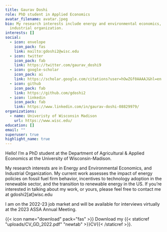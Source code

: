 ```yaml
---
title: Gaurav Doshi
role: PhD student in Applied Economics
avatar_filename: avatar.jpeg
bio: My research interests include energy and environmental economics, and
  industrial organization.
interests: []
social:
  - icon: envelope
    icon_pack: fas
    link: mailto:gdoshi2@wisc.edu
  - icon: twitter
    icon_pack: fab
    link: https://twitter.com/gaurav_doshi9
  - icon: google-scholar
    icon_pack: ai
    link: https://scholar.google.com/citations?user=hOwZGf0AAAAJ&hl=en
  - icon: github
    icon_pack: fab
    link: https://github.com/gdoshi2
  - icon: linkedin
    icon_pack: fab
    link: https://www.linkedin.com/in/gaurav-doshi-08829979/
organizations:
  - name: Univeristy of Wisconsin Madison
    url: https://www.wisc.edu/
education: []
email: ""
superuser: true
highlight_name: true
---
```

Hello! I’m a PhD student at the Department of Agricultural & Applied Economics at the University of Wisconsin-Madison.

My research interests are in Energy and Environmental Economics, and Industrial Organization. My current work assesses the impact of energy policies on fossil fuel firm behavior, incentives to technology adoption in the renewable sector, and the transition to renewable energy in the US. If you’re interested in talking about my work, or yours, please feel free to contact me at gdoshi2\[at]wisc.edu

I am on the 2022-23 job market and will be available for interviews virtually at the 2023 ASSA Annual Meeting.

{{< icon name="download" pack="fas" >}} Download my {{< staticref "uploads/CV_GD_2022.pdf" "newtab" >}}CV{{< /staticref >}}.